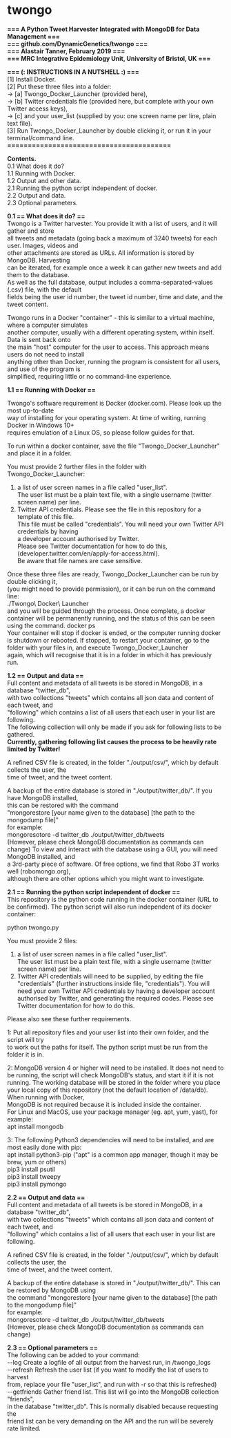 # twongo

**=== A Python Tweet Harvester Integrated with MongoDB for Data Management ===**  
**=== github.com/DynamicGenetics/twongo ===**  
**=== Alastair Tanner, February 2019 ===**  
**=== MRC Integrative Epidemiology Unit, University of Bristol, UK ===**


**=== (: INSTRUCTIONS IN A NUTSHELL :) ===**  
[1] Install Docker.  
[2] Put these three files into a folder:  
-> [a] Twongo_Docker_Launcher (provided here),  
-> [b] Twitter credentials file (provided here, but complete with your own Twitter access keys),  
-> [c] and your user_list (supplied by you: one screen name per line, plain text file).  
[3] Run Twongo_Docker_Launcher by double clicking it, or run it in your terminal/command line.  
**========================================**  

**Contents.**  
0.1 What does it do?  
1.1 Running with Docker.  
1.2 Output and other data.  
2.1 Running the python script independent of docker.  
2.2 Output and data.  
2.3 Optional parameters.  

**0.1 == What does it do? ==**  
Twongo is a Twitter harvester. You provide it with a list of users, and it will gather and store  
all tweets and metadata (going back a maximum of 3240 tweets) for each user. Images, videos and  
other attachments are stored as URLs. All information is stored by MongoDB. Harvesting  
can be iterated, for example once a week it can gather new tweets and add them to the database.  
As well as the full database, output includes a comma-separated-values (.csv) file, with the default  
fields being the user id number, the tweet id number, time and date, and the tweet content.  

Twongo runs in a Docker "container" - this is similar to a virtual machine, where a computer simulates  
another computer, usually with a different operating system, within itself. Data is sent back onto  
the main "host" computer for the user to access. This approach means users do not need to install  
anything other than Docker, running the program is consistent for all users, and use of the program is  
simplified, requiring little or no command-line experience.  


**1.1 == Running with Docker ==**

Twongo's software requirement is Docker (docker.com). Please look up the most up-to-date  
way of installing for your operating system. At time of writing, running Docker in Windows 10+  
requires emulation of a Linux OS, so please follow guides for that.

To run within a docker container, save the file "Twongo_Docker_Launcher" and place it in a folder.

You must provide 2 further files in the folder with Twongo_Docker_Launcher:  
1. a list of user screen names in a file called "user_list".  
The user list must be a plain text file, with a single username (twitter screen name) per line.  
2. Twitter API credentials. Please see the file in this repository for a template of this file.  
This file must be called "credentials". You will need your own Twitter API credentials by having  
a developer account authorised by Twitter.  
Please see Twitter documentation for how to do this, (developer.twitter.com/en/apply-for-access.html).  
Be aware that file names are case sensitive.  

Once these three files are ready, Twongo_Docker_Launcher can be run by double clicking it,  
(you might need to provide permission), or it can be run on the command line:  
./Twongo\ Docker\ Launcher  
and you will be guided through the process. Once complete, a docker container will be 
permanently running, and the status of this can be seen using the command. 
docker ps  
Your container will stop if docker is ended, or the computer running docker is shutdown or rebooted.
If stopped, to restart your container, go to the folder with your files in, and execute Twongo_Docker_Launcher  
again, which will recognise that it is in a folder in which it has previously run.

**1.2 == Output and data ==**  
Full content and metadata of all tweets is be stored in MongoDB, in a database "twitter_db",  
with two collections "tweets" which contains all json data and content of each tweet, and  
"following" which contains a list of all users that each user in your list are following.  
The following collection will only be made if you ask for following lists to be gathered.  
**Currently, gathering following list causes the process to be heavily rate limited by Twitter!**  

A refined CSV file is created, in the folder "./output/csv/", which by default collects the user, the  
time of tweet, and the tweet content.  

A backup of the entire database is stored in "./output/twitter_db/". If you have MongoDB installed,  
this can be restored with the command  
"mongorestore [your name given to the database] [the path to the mongodump file]"  
for example:  
mongoresotore -d twitter_db ./output/twitter_db/tweets  
(However, please check MongoDB documentation as commands can change) 
To view and interact with the database using a GUI, you will need MongoDB installed, and  
a 3rd-party piece of software. Of free options, we find that Robo 3T works well (robomongo.org),  
although there are other options which you might want to investigate.  


**2.1 == Running the python script independent of docker ==**  
This repository is the python code running in the docker container (URL to be confirmed).
The python script will also run independent of its docker container:  

python twongo.py

You must provide 2 files:  
1. a list of user screen names in a file called "user_list".  
The user list must be a plain text file, with a single username (twitter screen name) per line.  
2. Twitter API credentials will need to be supplied, by editing the file "credentials"
(further instructions inside file, "credentials"). You will need your own Twitter API
credentials by having a developer account authorised by Twitter, and generating
the required codes. Please see Twitter documentation for how to do this.  

Please also see these further requirements.  

1: Put all repository files and your user list into their own folder, and the script will try  
to work out the paths for itself. The python script must be run from the folder it is in.

2: MongoDB version 4 or higher will need to be installed. It does not need to be running,
the script will check MongoDB's status, and start it if it is not running.
The working database will be stored in the folder where you place your local copy
of this repository (not the default location of /data/db). When running with Docker,  
MongoDB is not required because it is included inside the container.  
For Linux and MacOS, use your package manager (eg. apt, yum, yast), for example:  
apt install mongodb  

3: The following Python3 dependencies will need to be installed, and are most easily done with pip:  
apt install python3-pip ("apt" is a common app manager, though it may be brew, yum or others)  
pip3 install psutil  
pip3 install tweepy  
pip3 install pymongo  

**2.2 == Output and data ==**  
Full content and metadata of all tweets is be stored in MongoDB, in a database "twitter_db",  
with two collections "tweets" which contains all json data and content of each tweet, and  
"following" which contains a list of all users that each user in your list are following.  

A refined CSV file is created, in the folder "./output/csv/", which by default collects the user, the  
time of tweet, and the tweet content.  

A backup of the entire database is stored in "./output/twitter_db/". This can be restored by MongoDB using  
the command "mongorestore [your name given to the database] [the path to the mongodump file]"  
for example:  
mongoresotore -d twitter_db ./output/twitter_db/tweets  
(However, please check MongoDB documentation as commands can change)  
  
**2.3 == Optional parameters ==**  
The following can be added to your command:  
--log           Create a logfile of all output from the harvest run, in /twongo_logs  
--refresh       Refresh the user list (if you want to modify the list of users to harvest  
                from, replace your file "user_list", and run with -r so that this is refreshed)  
--getfriends    Gather friend list. This list will go into the MongoDB collection "friends",  
                in the database "twitter_db". This is normally disabled because requesting the  
                friend list can be very demanding on the API and the run will be severely rate limited.  
